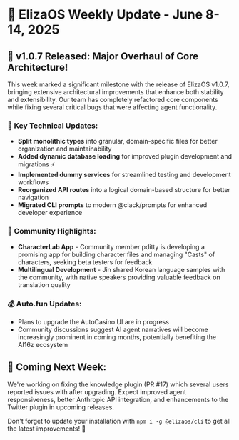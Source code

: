 # 🚀 ElizaOS Weekly Update - June 8-14, 2025

## 🎉 v1.0.7 Released: Major Overhaul of Core Architecture!

This week marked a significant milestone with the release of ElizaOS v1.0.7, bringing extensive architectural improvements that enhance both stability and extensibility. Our team has completely refactored core components while fixing several critical bugs that were affecting agent functionality.

### 🔧 Key Technical Updates:
* **Split monolithic types** into granular, domain-specific files for better organization and maintainability 
* **Added dynamic database loading** for improved plugin development and migrations ⚡
* **Implemented dummy services** for streamlined testing and development workflows
* **Reorganized API routes** into a logical domain-based structure for better navigation
* **Migrated CLI prompts** to modern @clack/prompts for enhanced developer experience

### 👥 Community Highlights:
* **CharacterLab App** - Community member pditty is developing a promising app for building character files and managing "Casts" of characters, seeking beta testers for feedback
* **Multilingual Development** - Jin shared Korean language samples with the community, with native speakers providing valuable feedback on translation quality

### 💰 Auto.fun Updates:
* Plans to upgrade the AutoCasino UI are in progress
* Community discussions suggest AI agent narratives will become increasingly prominent in coming months, potentially benefiting the AI16z ecosystem

## 🔮 Coming Next Week:
We're working on fixing the knowledge plugin (PR #17) which several users reported issues with after upgrading. Expect improved agent responsiveness, better Anthropic API integration, and enhancements to the Twitter plugin in upcoming releases.

Don't forget to update your installation with `npm i -g @elizaos/cli` to get all the latest improvements! 🚀